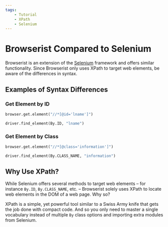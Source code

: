 ```yaml
---
tags:
    - Tutorial
    - XPath
    - Selenium
---
```


# Browserist Compared to Selenium
Browserist is an extension of the [Selenium](https://www.selenium.dev) framework and offers similar functionality. Since Browserist only uses XPath to target web elements, be aware of the differences in syntax.

## Examples of Syntax Differences
### Get Element by ID
```python title="Browserist with XPath"
browser.get.element("//*[@id='lname']")
```

```python title="Selenium"
driver.find_element(By.ID, "lname")
```

### Get Element by Class
```python title="Browserist with XPath"
browser.get.element("//*[@class='information']")
```

```python title="Selenium"
driver.find_element(By.CLASS_NAME, "information")
```

## Why Use XPath?
While Selenium offers several methods to target web elements – for instance `By.ID`, `By.CLASS_NAME`, etc. – Browserist solely uses XPath to locate web elements in the DOM of a web page. Why so?

XPath is a simple, yet powerful tool similar to a Swiss Army knife that gets the job done with compact code. And so you only need to master a single vocabulary instead of multiple `By` class options and importing extra modules from Selenium.
